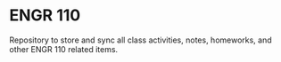 # ENGR 110
Repository to store and sync all class activities, notes, homeworks, and other ENGR 110 related items.